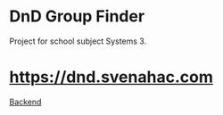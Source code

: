 # DnD Group Finder

Project for school subject Systems 3.

# https://dnd.svenahac.com

<a href="https://github.com/svenahac/dnd-backend">Backend</a>
